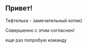 ## Привет!

Тефтелька - замечательный котик)

Совершенно с этим согласнен!

еще раз попробую команду

